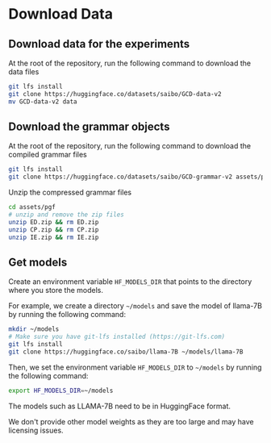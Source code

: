 # Download Data


## Download data for the experiments

At the root of the repository, run the following command to download the data files
```bash
git lfs install
git clone https://huggingface.co/datasets/saibo/GCD-data-v2
mv GCD-data-v2 data
```



## Download the grammar objects

At the root of the repository, run the following command to download the compiled grammar files
```bash
git lfs install
git clone https://huggingface.co/datasets/saibo/GCD-grammar-v2 assets/pgf
```

Unzip the compressed grammar files
```bash
cd assets/pgf
# unzip and remove the zip files
unzip ED.zip && rm ED.zip
unzip CP.zip && rm CP.zip
unzip IE.zip && rm IE.zip
```


## Get models

Create an environment variable `HF_MODELS_DIR` that points to the directory where you store the models.


For example, we create a directory `~/models` and save the model of llama-7B by running the following command:
```bash
mkdir ~/models
# Make sure you have git-lfs installed (https://git-lfs.com)
git lfs install
git clone https://huggingface.co/saibo/llama-7B ~/models/llama-7B
```

Then, we set the environment variable `HF_MODELS_DIR` to `~/models` by running the following command:
```bash
export HF_MODELS_DIR=~/models
```

The models such as LLAMA-7B need to be in HuggingFace format.

We don't provide other model weights as they are too large and may have licensing issues.
